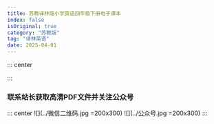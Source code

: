 ```yaml
---
title: 苏教译林版小学英语四年级下册电子课本
index: false
isOriginal: true
category: "苏教版"
tag: "译林英语"
date: 2025-04-01
---
```


::: center

:::

### 联系站长获取高清PDF文件并关注公众号
::: center
![](../微信二维码.jpg =200x300)
![](../公众号.jpg =200x300)
:::
